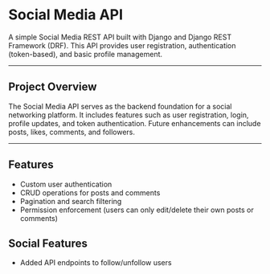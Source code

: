 # Social Media API

A simple Social Media REST API built with Django and Django REST Framework (DRF). This API provides user registration, authentication (token-based), and basic profile management.

---

## Project Overview

The Social Media API serves as the backend foundation for a social networking platform. It includes features such as user registration, login, profile updates, and token authentication. Future enhancements can include posts, likes, comments, and followers.

---

## Features
- Custom user authentication
- CRUD operations for posts and comments
- Pagination and search filtering
- Permission enforcement (users can only edit/delete their own posts or comments)

## Social Features
- Added API endpoints to follow/unfollow users
